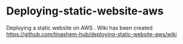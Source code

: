# Deploying-static-website-aws
Deploying a static website on AWS . Wiki has been created https://github.com/tinashem-hub/deploying-static-website-aws/wiki 
